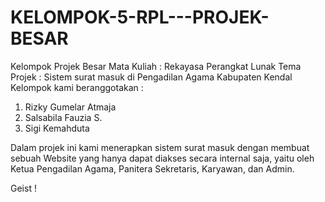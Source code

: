 # KELOMPOK-5-RPL---PROJEK-BESAR
Kelompok Projek Besar Mata Kuliah : Rekayasa Perangkat Lunak
Tema Projek : Sistem surat masuk di Pengadilan Agama Kabupaten Kendal
Kelompok kami beranggotakan :

1. Rizky Gumelar Atmaja
2. Salsabila Fauzia S.
3. Sigi Kemahduta

Dalam projek ini kami menerapkan sistem surat masuk dengan membuat sebuah Website yang hanya dapat diakses secara internal saja, yaitu oleh
Ketua Pengadilan Agama, Panitera Sekretaris, Karyawan, dan Admin. 

Geist !
